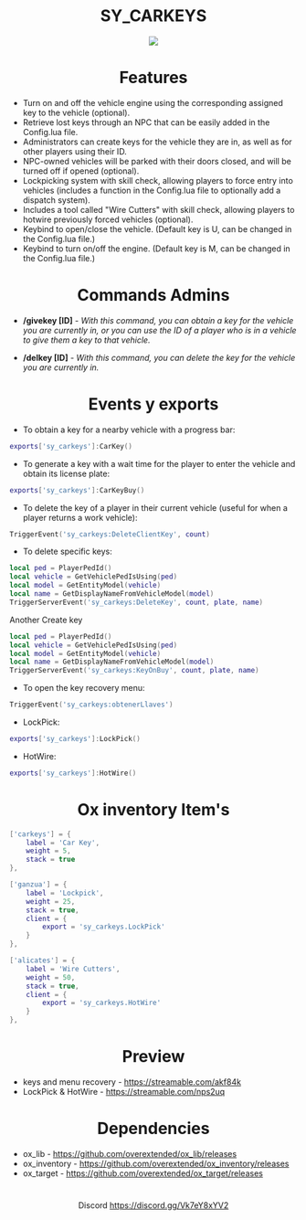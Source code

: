
#
# <center>**SY_CARKEYS**</center>
<center><img src="https://i.imgur.com/45ygmFr.png"></center>

#
#
# <center>**Features**</center>
* Turn on and off the vehicle engine using the corresponding assigned key to the vehicle (optional).
* Retrieve lost keys through an NPC that can be easily added in the Config.lua file.
* Administrators can create keys for the vehicle they are in, as well as for other players using their ID.
* NPC-owned vehicles will be parked with their doors closed, and will be turned off if opened (optional).
* Lockpicking system with skill check, allowing players to force entry into vehicles (includes a function in the Config.lua file to optionally add a dispatch system).
* Includes a tool called "Wire Cutters" with skill check, allowing players to hotwire previously forced vehicles (optional).
* Keybind to open/close the vehicle. (Default key is U, can be changed in the Config.lua file.)
* Keybind to turn on/off the engine. (Default key is M, can be changed in the Config.lua file.)
#
#
#  <center>**Commands Admins**</center>
* **/givekey [ID]** - *With this command, you can obtain a key for the vehicle you are currently in, or you can use the ID of a player who is in a vehicle to give them a key to that vehicle.*

* **/delkey [ID]** - *With this command, you can delete the key for the vehicle you are currently in.*

# 
#


# <center> **Events y exports**</center>

* To obtain a key for a nearby vehicle with a progress bar:
```LUA
exports['sy_carkeys']:CarKey()
```
* To generate a key with a wait time for the player to enter the vehicle and obtain its license plate:
```LUA
exports['sy_carkeys']:CarKeyBuy() 
```
* To delete the key of a player in their current vehicle (useful for when a player returns a work vehicle):
```LUA
TriggerEvent('sy_carkeys:DeleteClientKey', count)
```
* To delete specific keys:
```LUA
local ped = PlayerPedId()
local vehicle = GetVehiclePedIsUsing(ped)
local model = GetEntityModel(vehicle)
local name = GetDisplayNameFromVehicleModel(model)
TriggerServerEvent('sy_carkeys:DeleteKey', count, plate, name)  
```
Another Create key
```LUA
local ped = PlayerPedId()
local vehicle = GetVehiclePedIsUsing(ped)
local model = GetEntityModel(vehicle)
local name = GetDisplayNameFromVehicleModel(model)
TriggerServerEvent('sy_carkeys:KeyOnBuy', count, plate, name)
```
* To open the key recovery menu:
```LUA
TriggerEvent('sy_carkeys:obtenerLlaves')
```
* LockPick:
```LUA
exports['sy_carkeys']:LockPick()
```
* HotWire:
```LUA
exports['sy_carkeys']:HotWire()
```
#
#
#  <center>**Ox inventory Item's**</center>
```LUA
['carkeys'] = {
	label = 'Car Key',
	weight = 5,
	stack = true
},

['ganzua'] = {
	label = 'Lockpick',
	weight = 25,
	stack = true,
	client = {
		export = 'sy_carkeys.LockPick'
	}
},

['alicates'] = {
	label = 'Wire Cutters',
	weight = 50,
	stack = true,
	client = {
		export = 'sy_carkeys.HotWire'
	}
},

 ```
#
#
# <center> **Preview**</center>
 * keys and menu recovery - https://streamable.com/akf84k
 * LockPick & HotWire - https://streamable.com/nps2uq
#
#
# <center> **Dependencies**</center>
 - ox_lib  -  https://github.com/overextended/ox_lib/releases  
 - ox_inventory  -  https://github.com/overextended/ox_inventory/releases  
 - ox_target  -  https://github.com/overextended/ox_target/releases  

  #
  <sub> <center> Discord https://discord.gg/Vk7eY8xYV2 </center></sub>
  #


